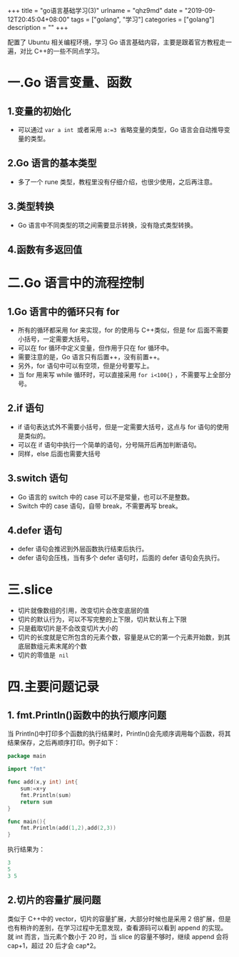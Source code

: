 +++
title = "go语言基础学习(3)"
urlname = "qhz9md"
date = "2019-09-12T20:45:04+08:00"
tags = ["golang", "学习"]
categories = ["golang"]
description = ""
+++


配置了 Ubuntu 相关编程环境，学习 Go 语言基础内容，主要是跟着官方教程走一遍，对比 C++的一些不同点学习。

# 一.Go 语言变量、函数

## 1.变量的初始化

- 可以通过 `var a int`  或者采用 `a:=3`  省略变量的类型，Go 语言会自动推导变量的类型。

## 2.Go 语言的基本类型

- 多了一个 rune 类型，教程里没有仔细介绍，也很少使用，之后再注意。

## 3.类型转换

- Go 语言中不同类型的项之间需要显示转换，没有隐式类型转换。

## 4.函数有多返回值

# 二.Go 语言中的流程控制

## 1.Go 语言中的循环只有 for

- 所有的循环都采用 for 来实现，for 的使用与 C++类似，但是 for 后面不需要小括号，一定需要大括号。
- 可以在 for 循环中定义变量，但作用于只在 for 循环中。
- 需要注意的是，Go 语言只有后置++，没有前置++。
- 另外，for 语句中可以有空项，但是分号要写上。
- 当 for 用来写 while 循环时，可以直接采用 `for i<100{}` ，不需要写上全部分号。

## 2.if 语句

- if 语句表达式外不需要小括号，但是一定需要大括号，这点与 for 语句的使用是类似的。
- 可以在 if 语句中执行一个简单的语句，分号隔开后再加判断语句。
- 同样，else 后面也需要大括号

## 3.switch 语句

- Go 语言的 switch 中的 case 可以不是常量，也可以不是整数。
- Switch 中的 case 语句，自带 break，不需要再写 break。

## 4.defer 语句

- defer 语句会推迟到外层函数执行结束后执行。
- defer 语句会压栈，当有多个 defer 语句时，后面的 defer 语句会先执行。

# 三.slice

- 切片就像数组的引用，改变切片会改变底层的值
- 切片的默认行为，可以不写完整的上下限，切片默认有上下限
- 只是截取切片是不会改变切片大小的
- 切片的长度就是它所包含的元素个数，容量是从它的第一个元素开始数，到其底层数组元素末尾的个数
- 切片的零值是  `nil`

# 四.主要问题记录

## 1. fmt.Println()函数中的执行顺序问题

当 Println()中打印多个函数的执行结果时，Println()会先顺序调用每个函数，将其结果保存，之后再顺序打印。例子如下：

```go
package main

import "fmt"

func add(x,y int) int{
	sum:=x+y
	fmt.Println(sum)
	return sum
}

func main(){
	fmt.Println(add(1,2),add(2,3))
}
```

执行结果为：

```go
3
5
3 5
```

## 2.切片的容量扩展问题

类似于 C++中的 vector，切片的容量扩展，大部分时候也是采用 2 倍扩展，但是也有稍许的差别，在学习过程中无意发现，查看源码可以看到 append 的实现。就 int 而言，当元素个数小于 20 时，当 slice 的容量不够时，继续 append 会将 cap+1，超过 20 后才会 cap\*2。
